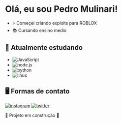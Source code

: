 # Olá, eu sou Pedro Mulinari!

- ⚡ Começei criando exploits para ROBLOX
- 📚 Cursando ensino medio

## 🔭 Atualmente estudando 

- <img alt="JavaScript"
         src="https://img.shields.io/badge/-JavaScript-9855d9?style=flat-square&logo=JavaScript&logoColor=white"/>
- <img alt="node.js"
         src="https://img.shields.io/badge/-node.js-9855d9?style=flat-square&logo=node.js&logoColor=white"/>
- <img alt="python"
         src="https://img.shields.io/badge/-python-9855d9?style=flat-square&logo=python&logoColor=white"/>
- <img alt="linux"
         src="https://img.shields.io/badge/-linux-9855d9?style=flat-square&logo=linux&logoColor=white"/>

## 🖥️ Formas de contato

[<img alt="instagram"
         src="https://img.shields.io/badge/-instagram-9855d9?style=flat-square&logo=instagram&logoColor=white"/>](https://www.instagram.com/pedro_xo1/)
[<img alt="twitter"
         src="https://img.shields.io/badge/-twitter-9855d9?style=flat-square&logo=twitter&logoColor=white"/>](https://twitter.com/pedro_xo1)


:construction: Projeto em construção :construction:


